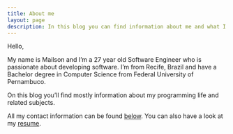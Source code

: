 ```yaml
---
title: About me
layout: page
description: In this blog you can find information about me and what I've been doing lately
---
```

Hello,

My name is Mailson and I’m a 27 year old Software Engineer who is passionate about developing software. I’m from Recife, Brazil and have a Bachelor degree in Computer Science from Federal University of Pernambuco.

On this blog you’ll find mostly information about my programming life and related subjects.

All my contact information can be found [below](#contact). You can also have a look at my [resume](http://mailson.org/cv.pdf).
